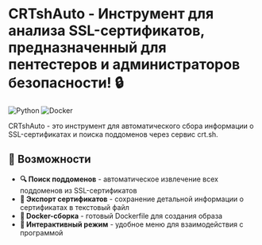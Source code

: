 # CRTshAuto - Инструмент для анализа SSL-сертификатов, предназначенный для пентестеров и администраторов безопасности! 🔒

![Python](https://img.shields.io/badge/Python-3.11%2B-3776AB?logo=python&logoColor=white)
![Docker](https://img.shields.io/badge/Docker-Ready-2496ED?logo=docker&logoColor=white)

CRTshAuto - это инструмент для автоматического сбора информации о SSL-сертификатах и поиска поддоменов через сервис crt.sh.

## 🚀 Возможности

- **🔍 Поиск поддоменов** - автоматическое извлечение всех поддоменов из SSL-сертификатов
- **📄 Экспорт сертификатов** - сохранение детальной информации о сертификатах в текстовый файл
- **🐳 Docker-сборка** - готовый Dockerfile для создания образа
- **🔄 Интерактивный режим** - удобное меню для взаимодействия с программой
